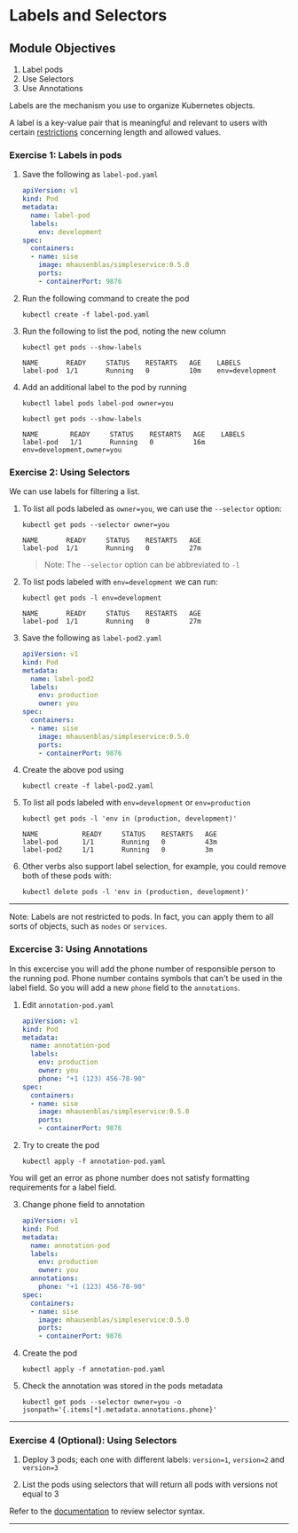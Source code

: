# Labels and Selectors

## Module Objectives

1. Label pods
1. Use Selectors
1. Use Annotations

Labels are the mechanism you use to organize Kubernetes objects.

A label is a key-value pair that is meaningful and relevant to users with certain [restrictions](https://kubernetes.io/docs/concepts/overview/working-with-objects/labels/#syntax-and-character-set) concerning length and allowed values.

### Exercise 1: Labels in pods

1. Save the following as `label-pod.yaml`

    ```yaml
    apiVersion: v1
    kind: Pod
    metadata:
      name: label-pod
      labels:
        env: development
    spec:
      containers:
      - name: sise
        image: mhausenblas/simpleservice:0.5.0
        ports:
        - containerPort: 9876
    ```

1. Run the following command to create the pod

    ```console
    kubectl create -f label-pod.yaml
    ```

1. Run the following to list the pod, noting the new column

    ```console
    kubectl get pods --show-labels

    NAME       READY     STATUS    RESTARTS   AGE    LABELS
    label-pod  1/1       Running   0          10m    env=development
    ```

1. Add an additional label to the pod by running

    ```console
    kubectl label pods label-pod owner=you

    kubectl get pods --show-labels

    NAME        READY     STATUS    RESTARTS   AGE    LABELS
    label-pod   1/1       Running   0          16m    env=development,owner=you
    ```

### Exercise 2: Using Selectors

We can use labels for filtering a list.

1. To list all pods labeled as `owner=you`, we can use the `--selector` option:

    ```console
    kubectl get pods --selector owner=you

    NAME       READY     STATUS    RESTARTS   AGE
    label-pod  1/1       Running   0          27m
    ```

    >Note: The `--selector` option can be abbreviated to `-l`

1. To list pods labeled with `env=development` we can run:

    ```console
    kubectl get pods -l env=development

    NAME       READY     STATUS    RESTARTS   AGE
    label-pod  1/1       Running   0          27m
    ```

1. Save the following as `label-pod2.yaml`

    ```yaml
    apiVersion: v1
    kind: Pod
    metadata:
      name: label-pod2
      labels:
        env: production
        owner: you
    spec:
      containers:
      - name: sise
        image: mhausenblas/simpleservice:0.5.0
        ports:
        - containerPort: 9876
    ```

1. Create the above pod using

    ```console
    kubectl create -f label-pod2.yaml
    ```

1. To list all pods labeled with `env=development` or `env=production`

    ```console
    kubectl get pods -l 'env in (production, development)'

    NAME           READY     STATUS    RESTARTS   AGE
    label-pod      1/1       Running   0          43m
    label-pod2     1/1       Running   0          3m
    ```

1. Other verbs also support label selection, for example, you could remove both of these pods with:

    ```console
    kubectl delete pods -l 'env in (production, development)'
    ```

---

Note: Labels are not restricted to pods. In fact, you can apply them to all sorts of objects, such as `nodes` or `services`.

### Excercise 3: Using Annotations

In this excercise you will add the phone number of responsible person to the running pod. Phone number contains symbols that can't be used in the label field. So you will add a new `phone` field to the `annotations`.

1. Edit `annotation-pod.yaml`

    ```yaml
    apiVersion: v1
    kind: Pod
    metadata:
      name: annotation-pod
      labels:
        env: production
        owner: you
        phone: "+1 (123) 456-78-90"
    spec:
      containers:
      - name: sise
        image: mhausenblas/simpleservice:0.5.0
        ports:
        - containerPort: 9876
    ```
2. Try to create the pod

    ```
    kubectl apply -f annotation-pod.yaml
    ```

You will get an error as phone number does not satisfy formatting requirements for a label field.

3. Change phone field to annotation

    ```yaml
    apiVersion: v1
    kind: Pod
    metadata:
      name: annotation-pod
      labels:
        env: production
        owner: you
      annotations:
        phone: "+1 (123) 456-78-90"
    spec:
      containers:
      - name: sise
        image: mhausenblas/simpleservice:0.5.0
        ports:
        - containerPort: 9876
    ```

4. Create the pod

    ```
    kubectl apply -f annotation-pod.yaml
    ```

5. Check the annotation was stored in the pods metadata

    ```
    kubectl get pods --selector owner=you -o jsonpath='{.items[*].metadata.annotations.phone}'
    ```

---

### Exercise 4 (Optional): Using Selectors

1. Deploy 3 pods; each one with different labels: `version=1`, `version=2` and `version=3`

1. List the pods using selectors that will return all pods with versions not equal to 3

Refer to the [documentation](https://kubernetes.io/docs/concepts/overview/working-with-objects/labels/#label-selectors) to review selector syntax.

---
